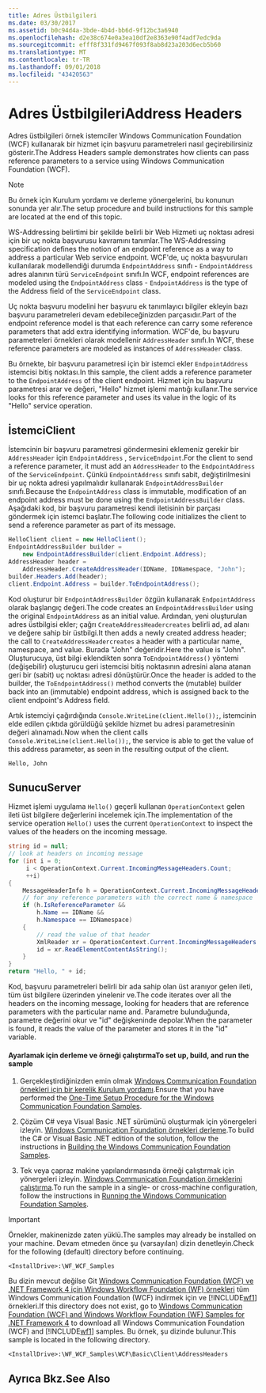 ```yaml
---
title: Adres Üstbilgileri
ms.date: 03/30/2017
ms.assetid: b0c94d4a-3bde-4b4d-bb6d-9f12bc3a6940
ms.openlocfilehash: d2e38c674e0a3ea10df2e8363e90f4adf7edc9da
ms.sourcegitcommit: efff8f331fd9467f093f8ab8d23a203d6ecb5b60
ms.translationtype: MT
ms.contentlocale: tr-TR
ms.lasthandoff: 09/01/2018
ms.locfileid: "43420563"
---
```

# <a name="address-headers"></a><span data-ttu-id="5f136-102">Adres Üstbilgileri</span><span class="sxs-lookup"><span data-stu-id="5f136-102">Address Headers</span></span>
<span data-ttu-id="5f136-103">Adres üstbilgileri örnek istemciler Windows Communication Foundation (WCF) kullanarak bir hizmet için başvuru parametreleri nasıl geçirebilirsiniz gösterir.</span><span class="sxs-lookup"><span data-stu-id="5f136-103">The Address Headers sample demonstrates how clients can pass reference parameters to a service using Windows Communication Foundation (WCF).</span></span>  
  
> [!NOTE]
>  <span data-ttu-id="5f136-104">Bu örnek için Kurulum yordamı ve derleme yönergelerini, bu konunun sonunda yer alır.</span><span class="sxs-lookup"><span data-stu-id="5f136-104">The setup procedure and build instructions for this sample are located at the end of this topic.</span></span>  
  
 <span data-ttu-id="5f136-105">WS-Addressing belirtimi bir şekilde belirli bir Web Hizmeti uç noktası adresi için bir uç nokta başvurusu kavramını tanımlar.</span><span class="sxs-lookup"><span data-stu-id="5f136-105">The WS-Addressing specification defines the notion of an endpoint reference as a way to address a particular Web service endpoint.</span></span> <span data-ttu-id="5f136-106">WCF'de, uç nokta başvuruları kullanılarak modellendiği durumda `EndpointAddress` sınıfı - `EndpointAddress` adres alanının türü `ServiceEndpoint` sınıfı.</span><span class="sxs-lookup"><span data-stu-id="5f136-106">In WCF, endpoint references are modeled using the `EndpointAddress` class - `EndpointAddress` is the type of the Address field of the `ServiceEndpoint` class.</span></span>  
  
 <span data-ttu-id="5f136-107">Uç nokta başvuru modelini her başvuru ek tanımlayıcı bilgiler ekleyin bazı başvuru parametreleri devam edebileceğinizden parçasıdır.</span><span class="sxs-lookup"><span data-stu-id="5f136-107">Part of the endpoint reference model is that each reference can carry some reference parameters that add extra identifying information.</span></span> <span data-ttu-id="5f136-108">WCF'de, bu başvuru parametreleri örnekleri olarak modellenir `AddressHeader` sınıfı.</span><span class="sxs-lookup"><span data-stu-id="5f136-108">In WCF, these reference parameters are modeled as instances of `AddressHeader` class.</span></span>  
  
 <span data-ttu-id="5f136-109">Bu örnekte, bir başvuru parametresi için bir istemci ekler `EndpointAddress` istemcisi bitiş noktası.</span><span class="sxs-lookup"><span data-stu-id="5f136-109">In this sample, the client adds a reference parameter to the `EndpointAddress` of the client endpoint.</span></span> <span data-ttu-id="5f136-110">Hizmet için bu başvuru parametresi arar ve değeri, "Hello" hizmet işlemi mantığı kullanır.</span><span class="sxs-lookup"><span data-stu-id="5f136-110">The service looks for this reference parameter and uses its value in the logic of its "Hello" service operation.</span></span>  
  
## <a name="client"></a><span data-ttu-id="5f136-111">İstemci</span><span class="sxs-lookup"><span data-stu-id="5f136-111">Client</span></span>  
 <span data-ttu-id="5f136-112">İstemcinin bir başvuru parametresi göndermesini eklemeniz gerekir bir `AddressHeader` için `EndpointAddress` , `ServiceEndpoint`.</span><span class="sxs-lookup"><span data-stu-id="5f136-112">For the client to send a reference parameter, it must add an `AddressHeader` to the `EndpointAddress` of the `ServiceEndpoint`.</span></span> <span data-ttu-id="5f136-113">Çünkü `EndpointAddress` sınıfı sabit, değiştirilmesini bir uç nokta adresi yapılmalıdır kullanarak `EndpointAddressBuilder` sınıfı.</span><span class="sxs-lookup"><span data-stu-id="5f136-113">Because the `EndpointAddress` class is immutable, modification of an endpoint address must be done using the `EndpointAddressBuilder` class.</span></span> <span data-ttu-id="5f136-114">Aşağıdaki kod, bir başvuru parametresi kendi iletisinin bir parçası göndermek için istemci başlatır.</span><span class="sxs-lookup"><span data-stu-id="5f136-114">The following code initializes the client to send a reference parameter as part of its message.</span></span>  
  
```csharp   
HelloClient client = new HelloClient();  
EndpointAddressBuilder builder =   
    new EndpointAddressBuilder(client.Endpoint.Address);  
AddressHeader header =   
    AddressHeader.CreateAddressHeader(IDName, IDNamespace, "John");  
builder.Headers.Add(header);  
client.Endpoint.Address = builder.ToEndpointAddress();  
```  
  
 <span data-ttu-id="5f136-115">Kod oluşturur bir `EndpointAddressBuilder` özgün kullanarak `EndpointAddress` olarak başlangıç değeri.</span><span class="sxs-lookup"><span data-stu-id="5f136-115">The code creates an `EndpointAddressBuilder` using the original `EndpointAddress` as an initial value.</span></span> <span data-ttu-id="5f136-116">Ardından, yeni oluşturulan adres üstbilgisi ekler; çağrı `CreateAddressHeadercreates` belirli ad, ad alanı ve değere sahip bir üstbilgi.</span><span class="sxs-lookup"><span data-stu-id="5f136-116">It then adds a newly created address header; the call to `CreateAddressHeadercreates` a header with a particular name, namespace, and value.</span></span> <span data-ttu-id="5f136-117">Burada "John" değeridir.</span><span class="sxs-lookup"><span data-stu-id="5f136-117">Here the value is "John".</span></span> <span data-ttu-id="5f136-118">Oluşturucuya, üst bilgi eklendikten sonra `ToEndpointAddress()` yöntemi (değişebilir) oluşturucu geri istemcisi bitiş noktasının adresini alana atanan geri bir (sabit) uç noktası adresi dönüştürür.</span><span class="sxs-lookup"><span data-stu-id="5f136-118">Once the header is added to the builder, the `ToEndpointAddress()` method converts the (mutable) builder back into an (immutable) endpoint address, which is assigned back to the client endpoint's Address field.</span></span>  
  
 <span data-ttu-id="5f136-119">Artık istemciyi çağırdığında `Console.WriteLine(client.Hello());`, istemcinin elde edilen çıktıda görüldüğü şekilde hizmet bu adresi parametresinin değeri alınamadı.</span><span class="sxs-lookup"><span data-stu-id="5f136-119">Now when the client calls `Console.WriteLine(client.Hello());`, the service is able to get the value of this address parameter, as seen in the resulting output of the client.</span></span>  
  
 `Hello, John`  
  
## <a name="server"></a><span data-ttu-id="5f136-120">Sunucu</span><span class="sxs-lookup"><span data-stu-id="5f136-120">Server</span></span>  
 <span data-ttu-id="5f136-121">Hizmet işlemi uygulama `Hello()` geçerli kullanan `OperationContext` gelen ileti üst bilgilere değerlerini incelemek için.</span><span class="sxs-lookup"><span data-stu-id="5f136-121">The implementation of the service operation `Hello()` uses the current `OperationContext` to inspect the values of the headers on the incoming message.</span></span>  
  
```csharp   
string id = null;  
// look at headers on incoming message  
for (int i = 0;   
     i < OperationContext.Current.IncomingMessageHeaders.Count;   
     ++i)  
{  
    MessageHeaderInfo h = OperationContext.Current.IncomingMessageHeaders[i];  
    // for any reference parameters with the correct name & namespace  
    if (h.IsReferenceParameter &&   
        h.Name == IDName &&   
        h.Namespace == IDNamespace)  
    {  
        // read the value of that header  
        XmlReader xr = OperationContext.Current.IncomingMessageHeaders.GetReaderAtHeader(i);  
        id = xr.ReadElementContentAsString();  
    }  
}  
return "Hello, " + id;  
```  
  
 <span data-ttu-id="5f136-122">Kod, başvuru parametreleri belirli bir ada sahip olan üst aranıyor gelen ileti, tüm üst bilgilere üzerinden yinelenir ve.</span><span class="sxs-lookup"><span data-stu-id="5f136-122">The code iterates over all the headers on the incoming message, looking for headers that are reference parameters with the particular name and.</span></span> <span data-ttu-id="5f136-123">Parametre bulunduğunda, parametre değerini okur ve "id" değişkeninde depolar.</span><span class="sxs-lookup"><span data-stu-id="5f136-123">When the parameter is found, it reads the value of the parameter and stores it in the "id" variable.</span></span>  
  
#### <a name="to-set-up-build-and-run-the-sample"></a><span data-ttu-id="5f136-124">Ayarlamak için derleme ve örneği çalıştırma</span><span class="sxs-lookup"><span data-stu-id="5f136-124">To set up, build, and run the sample</span></span>  
  
1.  <span data-ttu-id="5f136-125">Gerçekleştirdiğinizden emin olmak [Windows Communication Foundation örnekleri için bir kerelik Kurulum yordamı](../../../../docs/framework/wcf/samples/one-time-setup-procedure-for-the-wcf-samples.md).</span><span class="sxs-lookup"><span data-stu-id="5f136-125">Ensure that you have performed the [One-Time Setup Procedure for the Windows Communication Foundation Samples](../../../../docs/framework/wcf/samples/one-time-setup-procedure-for-the-wcf-samples.md).</span></span>  
  
2.  <span data-ttu-id="5f136-126">Çözüm C# veya Visual Basic .NET sürümünü oluşturmak için yönergeleri izleyin. [Windows Communication Foundation örnekleri derleme](../../../../docs/framework/wcf/samples/building-the-samples.md).</span><span class="sxs-lookup"><span data-stu-id="5f136-126">To build the C# or Visual Basic .NET edition of the solution, follow the instructions in [Building the Windows Communication Foundation Samples](../../../../docs/framework/wcf/samples/building-the-samples.md).</span></span>  
  
3.  <span data-ttu-id="5f136-127">Tek veya çapraz makine yapılandırmasında örneği çalıştırmak için yönergeleri izleyin. [Windows Communication Foundation örneklerini çalıştırma](../../../../docs/framework/wcf/samples/running-the-samples.md).</span><span class="sxs-lookup"><span data-stu-id="5f136-127">To run the sample in a single- or cross-machine configuration, follow the instructions in [Running the Windows Communication Foundation Samples](../../../../docs/framework/wcf/samples/running-the-samples.md).</span></span>  
  
> [!IMPORTANT]
>  <span data-ttu-id="5f136-128">Örnekler, makinenizde zaten yüklü.</span><span class="sxs-lookup"><span data-stu-id="5f136-128">The samples may already be installed on your machine.</span></span> <span data-ttu-id="5f136-129">Devam etmeden önce şu (varsayılan) dizin denetleyin.</span><span class="sxs-lookup"><span data-stu-id="5f136-129">Check for the following (default) directory before continuing.</span></span>  
>   
>  `<InstallDrive>:\WF_WCF_Samples`  
>   
>  <span data-ttu-id="5f136-130">Bu dizin mevcut değilse Git [Windows Communication Foundation (WCF) ve .NET Framework 4 için Windows Workflow Foundation (WF) örnekleri](https://go.microsoft.com/fwlink/?LinkId=150780) tüm Windows Communication Foundation (WCF) indirmek için ve [!INCLUDE[wf1](../../../../includes/wf1-md.md)] örnekleri.</span><span class="sxs-lookup"><span data-stu-id="5f136-130">If this directory does not exist, go to [Windows Communication Foundation (WCF) and Windows Workflow Foundation (WF) Samples for .NET Framework 4](https://go.microsoft.com/fwlink/?LinkId=150780) to download all Windows Communication Foundation (WCF) and [!INCLUDE[wf1](../../../../includes/wf1-md.md)] samples.</span></span> <span data-ttu-id="5f136-131">Bu örnek, şu dizinde bulunur.</span><span class="sxs-lookup"><span data-stu-id="5f136-131">This sample is located in the following directory.</span></span>  
>   
>  `<InstallDrive>:\WF_WCF_Samples\WCF\Basic\Client\AddressHeaders`  
  
## <a name="see-also"></a><span data-ttu-id="5f136-132">Ayrıca Bkz.</span><span class="sxs-lookup"><span data-stu-id="5f136-132">See Also</span></span>
